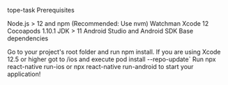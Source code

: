 tope-task
Prerequisites

Node.js > 12 and npm (Recommended: Use nvm)
Watchman
Xcode 12
Cocoapods 1.10.1
JDK > 11
Android Studio and Android SDK
Base dependencies



Go to your project's root folder and run npm install.
If you are using Xcode 12.5 or higher got to /ios and execute pod install --repo-update`
Run npx react-native run-ios or npx react-native run-android to start your application!
